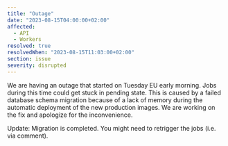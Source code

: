 ```yaml
---
title: "Outage"
date: "2023-08-15T04:00:00+02:00"
affected:
  - API
  - Workers
resolved: true
resolvedWhen: "2023-08-15T11:03:00+02:00"
section: issue
severity: disrupted
---
```


We are having an outage that started on Tuesday EU early morning. Jobs during this time could get stuck
in pending state.
This is caused by a failed database schema migration because of a lack of memory during the automatic deployment
of the new production images. We are working on the fix and apologize for the inconvenience.

Update: Migration is completed. You might need to retrigger the jobs (i.e. via comment).
